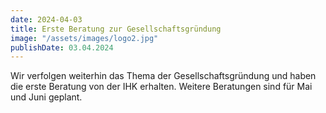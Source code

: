 ```yaml
---
date: 2024-04-03
title: Erste Beratung zur Gesellschaftsgründung
image: "/assets/images/logo2.jpg"
publishDate: 03.04.2024
---
```


Wir verfolgen weiterhin das Thema der Gesellschaftsgründung und haben die erste Beratung von der IHK erhalten. Weitere Beratungen sind für Mai und Juni geplant.

